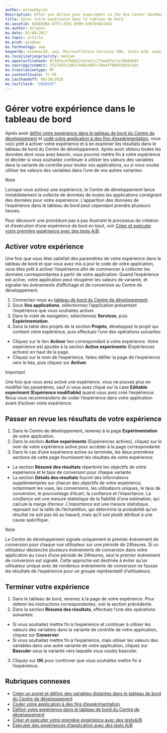 ```yaml
---
author: mcleanbyron
Description: After you define your experiment in the Dev Center dashboard and code your experiment in your app, you are ready to active your experiment and use the Dev Center dashboard to review the results of your experiment.
title: Gérer votre expérience dans le tableau de bord
ms.assetid: D48EE0B4-47F2-455C-8FB9-630769AC5ACE
ms.author: mcleans
ms.date: 02/08/2017
ms.topic: article
ms.prod: windows
ms.technology: uwp
keywords: windows10, uwp, MicrosoftStore Services SDK, tests A/B, expériences
ms.localizationpriority: medium
ms.openlocfilehash: 073d5ec67bb012cbfe21c279ee97ec3c50b8458f
ms.sourcegitcommit: 3727445c1d6374401b867c78e4ff8b07d92b7adc
ms.translationtype: MT
ms.contentlocale: fr-FR
ms.lasthandoff: 08/29/2018
ms.locfileid: "2910147"
---
```

# <a name="manage-your-experiment-in-the-dashboard"></a>Gérer votre expérience dans le tableau de bord

Après avoir [défini votre expérience dans le tableau de bord du Centre de développement](define-your-experiment-in-the-dev-center-dashboard.md) et [codé votre application à des fins d’expérimentation](code-your-experiment-in-your-app.md), vous voici prêt à activer votre expérience et à en examiner les résultats dans le tableau de bord du Centre de développement. Après avoir obtenu toutes les données dont vous avez besoin, vous pourrez mettre fin à votre expérience et décider si vous souhaitez continuer à utiliser les valeurs des variables dans la variante de contrôle pour toutes vos applications, ou si vous voulez utiliser les valeurs des variables dans l’une de vos autres variantes.

> [!NOTE]
> Lorsque vous activez une expérience, le Centre de développement lance immédiatement la collecte de données de toutes les applications consignant des données pour votre expérience. L’apparition des données de l’expérience dans le tableau de bord peut cependant prendre plusieurs heures.

Pour découvrir une procédure pas à pas illustrant le processus de création et d’exécution d’une expérience de bout en bout, voir [Créer et exécuter votre première expérience avec des tests A/B](create-and-run-your-first-experiment-with-a-b-testing.md).

## <a name="activate-your-experiment"></a>Activer votre expérience

Une fois que vous êtes satisfait des paramètres de votre expérience dans le tableau de bord et que vous avez mis à jour le code de votre application, vous êtes prêt à activer l’expérience afin de commencer à collecter les données correspondantes à partir de votre application. Quand l’expérience est active, votre application peut récupérer les valeurs de variante, et signaler les événements d’affichage et de conversion au Centre de développement.

1. Connectez-vous au [tableau de bord du Centre de développement](https://dev.windows.com/overview).
2. Sous **Vos applications**, sélectionnez l’application présentant l’expérience que vous souhaitez activer.
3. Dans le volet de navigation, sélectionnez **Services**, puis **Expérimentation**.
4. Dans la table des projets de la section **Projets**, développez le projet qui contient votre expérience, puis effectuez l’une des opérations suivantes:
  * Cliquez sur le lien **Activer** lien correspondant à votre expérience. Votre expérience est ajoutée à la section **Active experiments** (Expériences actives) en haut de la page.
  * Cliquez sur le nom de l’expérience, faites défiler la page de l’expérience vers le bas, puis cliquez sur **Activer**.

> [!IMPORTANT]
> Une fois que vous avez activé une expérience, vous ne pouvez plus en modifier les paramètres, sauf si vous avez cliqué sur la case **Editable experiment (Expérience modifiable)** quand vous avez créé l’expérience. Nous vous recommandons de coder l’expérience dans votre application avant d’activer votre expérience.

## <a name="review-the-results-of-your-experiment"></a>Passer en revue les résultats de votre expérience

1. Dans le Centre de développement, revenez à la page **Expérimentation** de votre application.
2. Dans la section **Active experiments** (Expériences actives), cliquez sur le nom de votre expérience active pour accéder à la page correspondante.
3. Dans le cas d’une expérience active ou terminée, les deux premières sections de cette page fournissent les résultats de votre expérience:
  * La section **Résumé des résultats** répertorie les objectifs de votre expérience et le taux de conversion pour chaque variante.
  * La section **Détails des résultats** fournit des informations supplémentaires sur chacun des objectifs de votre expérience, notamment les vues, les conversions, les utilisateurs uniques, le taux de conversion, le pourcentage d’écart, la confiance et l’importance. La *confiance* est une mesure statistique de la fiabilité d’une estimation, qui calcule la marge d’erreur. L’*importance* est une mesure statistique, reposant sur la taille de l’échantillon, qui détermine la probabilité qu’un résultat ne soit pas dû au hasard, mais qu’il soit plutôt attribué à une cause spécifique.

> [!NOTE]
> Le Centre de développement signale uniquement le premier événement de conversion pour chaque vue utilisateur sur une période de 24heures. Si un utilisateur déclenche plusieurs événements de conversion dans votre application au cours d’une période de 24heures, seul le premier événement de conversion est signalé. Cette approche est destinée à éviter qu’un utilisateur unique avec de nombreux événements de conversion ne fausse les résultats de l’expérience pour un groupe représentatif d’utilisateurs.


## <a name="complete-your-experiment"></a>Terminer votre expérience

1. Dans le tableau de bord, revenez à la page de votre expérience. Pour obtenir les instructions correspondantes, voir la section précédente.
2. Dans la section **Résumé des résultats**, effectuez l’une des opérations suivantes:
  * Si vous souhaitez mettre fin à l’expérience et continuer à utiliser les valeurs des variables dans la variante de contrôle de votre application, cliquez sur **Conserver**.
  * Si vous souhaitez mettre fin à l’expérience, mais utiliser les valeurs des variables dans une autre variante de votre application, cliquez sur **Basculer** sous la variante vers laquelle vous voulez basculer.
3. Cliquez sur **OK** pour confirmer que vous souhaitez mettre fin à l’expérience.


## <a name="related-topics"></a>Rubriques connexes

* [Créer un projet et définir des variables distantes dans le tableau de bord du Centre de développement](create-a-project-and-define-remote-variables-in-the-dev-center-dashboard.md)
* [Coder votre application à des fins d’expérimentation](code-your-experiment-in-your-app.md)
* [Définir votre expérience dans le tableau de bord du Centre de développement](define-your-experiment-in-the-dev-center-dashboard.md)
* [Créer et exécuter votre première expérience avec des testsA/B](create-and-run-your-first-experiment-with-a-b-testing.md)
* [Exécuter des expériences d’application avec des tests A/B](run-app-experiments-with-a-b-testing.md)
